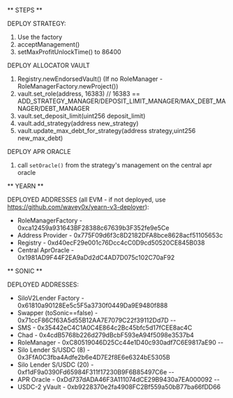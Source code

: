 ** STEPS **

DEPLOY STRATEGY:
1. Use the factory
2. acceptManagement()
3. setMaxProfitUnlockTime() to 86400

DEPLOY ALLOCATOR VAULT
1. Registry.newEndorsedVault() (If no RoleManager - RoleManagerFactory.newProject())
2. vault.set_role(address, 16383) // 16383 == ADD_STRATEGY_MANAGER/DEPOSIT_LIMIT_MANAGER/MAX_DEBT_MANAGER/DEBT_MANAGER
3. vault.set_deposit_limit(uint256 deposit_limit)
4. vault.add_strategy(address new_strategy)
5. vault.update_max_debt_for_strategy(address strategy,uint256 new_max_debt)

DEPLOY APR ORACLE
1. call `setOracle()` from the strategy's management on the central apr oracle

** YEARN **

DEPLOYED ADDRESSES (all EVM - if not deployed, use https://github.com/wavey0x/yearn-v3-deployer):
- RoleManagerFactory - 0xca12459a931643BF28388c67639b3F352fe9e5Ce
- Address Provider - 0x775F09d6f3c8D2182DFA8bce8628acf51105653c
- Registry - 0xd40ecF29e001c76Dcc4cC0D9cd50520CE845B038
- Central AprOracle - 0x1981AD9F44F2EA9aDd2dC4AD7D075c102C70aF92

** SONIC **

DEPLOYED ADDRESSES:
- SiloV2Lender Factory - 0x61810a90128Ee5c5F5a3730f0449Da9E9480f888
- Swapper (toSonic==false) - 0x71ccF86Cf63A5d55B12AA7E7079C22f39112Dd7D
--
- SMS - 0x35442eC4C1A0C4E864c2Bc45bfc5d17fCEE8ac4C
- Chad - 0x4cdB5768b226d279dBcbF593eA94f5098e3537b4
- RoleManager - 0xC80519046D25Cc44e1D40c930adf7C6E9817aE90
--
- Silo Lender S/USDC (8) - 0x3FfA0C3fba4Adfe2b6e4D7E2f8E6e6324bE5305B
- Silo Lender S/USDC (20) - 0xf1dF9a0390Fd65984F311f17230B9F6B85497C6e
--
- APR Oracle - 0xDd737dADA46F3A111074dCE29B9430a7EA000092
--
- USDC-2 yVault - 0xb9228370e2fa4908FC2Bf559a50bB77ba66fDD66